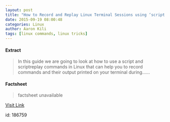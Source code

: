 ```yaml
---
layout: post
title: "How to Record and Replay Linux Terminal Sessions using ‘script’ and ‘scriptreplay’ Commands"
date: 2015-09-19 08:00:48
categories: Linux
author: Aaron Kili
tags: [linux commands, linux tricks]
---
```



#### Extract
>In this guide we are going to look at how to use a script and scriptreplay commands in Linux that can help you to record commands and their output printed on your terminal during&#46;&#46;&#46;...

#### Factsheet
>factsheet unavailable

[Visit Link](http://www.tecmint.com/record-and-replay-linux-terminal-session-commands-using-script/)

id:  186759
